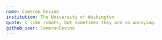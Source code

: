 ```yaml
---
name: Cameron Devine
institution: The University of Washington
quote: I like robots, but sometimes they are so annoying.
github_user: CameronDevine
---
```

